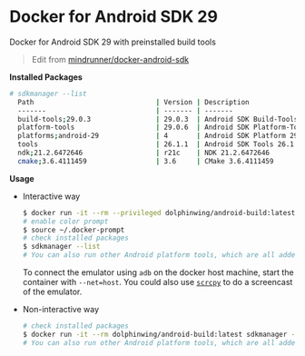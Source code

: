 # Docker for Android SDK 29

Docker for Android SDK 29 with preinstalled build tools

> Edit from [mindrunner/docker-android-sdk](https://github.com/mindrunner/docker-android-sdk)

**Installed Packages**
```bash
# sdkmanager --list
  Path                              | Version | Description                       | Location
  -------                           | ------- | -------                           | -------
  build-tools;29.0.3                | 29.0.3  | Android SDK Build-Tools 29.0.3    | build-tools/29.0.3/
  platform-tools                    | 29.0.6  | Android SDK Platform-Tools        | platform-tools/
  platforms;android-29              | 4       | Android SDK Platform 29           | platforms/android-29/
  tools                             | 26.1.1  | Android SDK Tools 26.1.1          | tools/
  ndk;21.2.6472646                  | r21c    | NDK 21.2.6472646                  | ndk/21.2.6472646/
  cmake;3.6.4111459                 | 3.6     | CMake 3.6.4111459                 | cmake/3.6.4111459/
```

**Usage**

- Interactive way
  ```bash
  $ docker run -it --rm --privileged dolphinwing/android-build:latest bash
  # enable color prompt
  $ source ~/.docker-prompt
  # check installed packages
  $ sdkmanager --list
  # You can also run other Android platform tools, which are all added to the PATH environment variable
  ```

  To connect the emulator using `adb` on the docker host machine, start the container with `--net=host`.
  You could also use [`scrcpy`](https://github.com/Genymobile/scrcpy) to do a screencast of the emulator.

- Non-interactive way
  ```bash
  # check installed packages
  $ docker run -it --rm dolphinwing/android-build:latest sdkmanager --list
  # You can also run other Android platform tools, which are all added to the PATH environment variable
  ```
